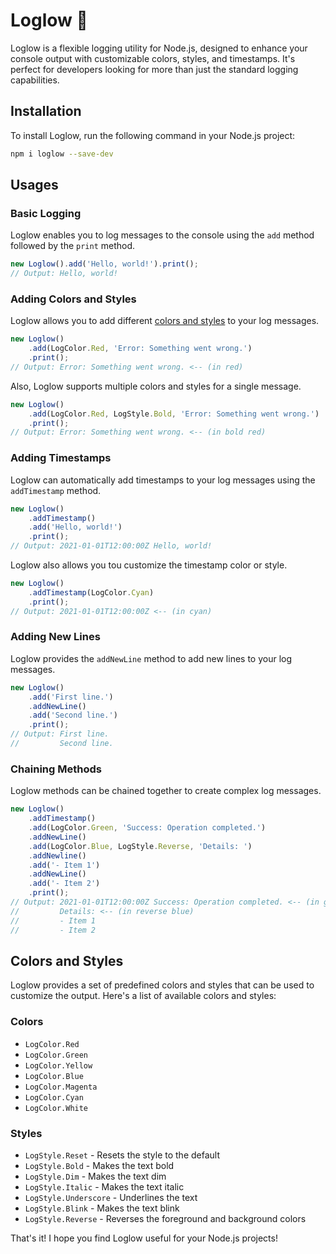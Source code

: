 # Loglow 🌟

Loglow is a flexible logging utility for Node.js, designed to enhance your console output with customizable colors, styles, and timestamps. It's perfect for developers looking for more than just the standard logging capabilities.

## Installation

To install Loglow, run the following command in your Node.js project:

```bash
npm i loglow --save-dev
```

## Usages
### Basic Logging
Loglow enables you to log messages to the console using the `add` method followed by the `print` method.
```javascript
new Loglow().add('Hello, world!').print();
// Output: Hello, world!
```

### Adding Colors and Styles
Loglow allows you to add different [colors and styles](#colors-and-styles) to your log messages. 
```javascript
new Loglow()
    .add(LogColor.Red, 'Error: Something went wrong.')
    .print();
// Output: Error: Something went wrong. <-- (in red)
```
Also, Loglow supports multiple colors and styles for a single message.
```javascript
new Loglow()
    .add(LogColor.Red, LogStyle.Bold, 'Error: Something went wrong.')
    .print();
// Output: Error: Something went wrong. <-- (in bold red)
```

### Adding Timestamps
Loglow can automatically add timestamps to your log messages using the `addTimestamp` method.
```javascript
new Loglow()
    .addTimestamp()
    .add('Hello, world!')
    .print();
// Output: 2021-01-01T12:00:00Z Hello, world!
```
Loglow also allows you tou customize the timestamp color or style.
```javascript
new Loglow()
    .addTimestamp(LogColor.Cyan)
    .print();
// Output: 2021-01-01T12:00:00Z <-- (in cyan)
```

### Adding New Lines
Loglow provides the `addNewLine` method to add new lines to your log messages.
```javascript
new Loglow()
    .add('First line.')
    .addNewLine()
    .add('Second line.')
    .print();
// Output: First line.
//         Second line.
```

### Chaining Methods
Loglow methods can be chained together to create complex log messages.
```javascript
new Loglow()
    .addTimestamp()
    .add(LogColor.Green, 'Success: Operation completed.')
    .addNewLine()
    .add(LogColor.Blue, LogStyle.Reverse, 'Details: ')
    .addNewline()
    .add('- Item 1')
    .addNewLine()
    .add('- Item 2')
    .print();
// Output: 2021-01-01T12:00:00Z Success: Operation completed. <-- (in green)
//         Details: <-- (in reverse blue)
//         - Item 1
//         - Item 2
```

## Colors and Styles
Loglow provides a set of predefined colors and styles that can be used to customize the output. Here's a list of available colors and styles:

### Colors
- `LogColor.Red`
- `LogColor.Green`
- `LogColor.Yellow`
- `LogColor.Blue`
- `LogColor.Magenta`
- `LogColor.Cyan`
- `LogColor.White`

### Styles
- `LogStyle.Reset` - Resets the style to the default
- `LogStyle.Bold` - Makes the text bold
- `LogStyle.Dim` - Makes the text dim
- `LogStyle.Italic` - Makes the text italic
- `LogStyle.Underscore` - Underlines the text
- `LogStyle.Blink` - Makes the text blink
- `LogStyle.Reverse` - Reverses the foreground and background colors

That's it! I hope you find Loglow useful for your Node.js projects!